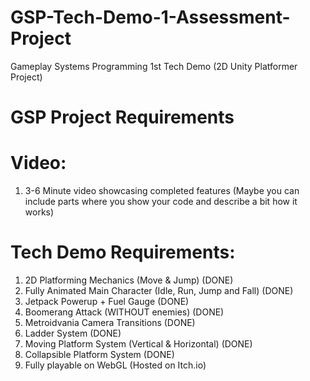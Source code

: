 # GSP-Tech-Demo-1-Assessment-Project
Gameplay Systems Programming 1st Tech Demo (2D Unity Platformer Project)

# GSP Project Requirements

# Video:
1. 3-6 Minute video showcasing completed features (Maybe you can include parts where you show your code and describe a bit how it works)

# Tech Demo Requirements:
1. 2D Platforming Mechanics (Move & Jump) (DONE)
2. Fully Animated Main Character (Idle, Run, Jump and Fall) (DONE)
3. Jetpack Powerup + Fuel Gauge (DONE)
4. Boomerang Attack (WITHOUT enemies) (DONE)
5. Metroidvania Camera Transitions (DONE)
6. Ladder System (DONE)
7. Moving Platform System (Vertical & Horizontal) (DONE)
8. Collapsible Platform System (DONE)
9. Fully playable on WebGL (Hosted on Itch.io)
